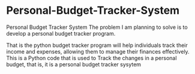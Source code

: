 # Personal-Budget-Tracker-System
Personal Budget Tracker System
The problem I am planning to solve is to develop a personal budget tracker program.

That is the python budget tracker program will help individuals track their income and expenses, allowing them to manage their finances effectively.
This is a Python code that is used to Track the changes in a personal budget, that is, it is a personal budget tracker sysytem  

